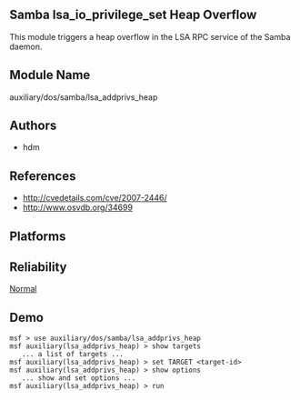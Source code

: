## Samba lsa_io_privilege_set Heap Overflow

This module triggers a heap overflow in the LSA RPC service 
of the Samba daemon.


## Module Name
auxiliary/dos/samba/lsa_addprivs_heap

## Authors
* hdm


## References
* http://cvedetails.com/cve/2007-2446/
* http://www.osvdb.org/34699




## Platforms


## Reliability
[Normal](https://github.com/rapid7/metasploit-framework/wiki/Exploit-Ranking)

## Demo

```
msf > use auxiliary/dos/samba/lsa_addprivs_heap
msf auxiliary(lsa_addprivs_heap) > show targets
   ... a list of targets ...
msf auxiliary(lsa_addprivs_heap) > set TARGET <target-id>
msf auxiliary(lsa_addprivs_heap) > show options
   ... show and set options ...
msf auxiliary(lsa_addprivs_heap) > run
```
    
    